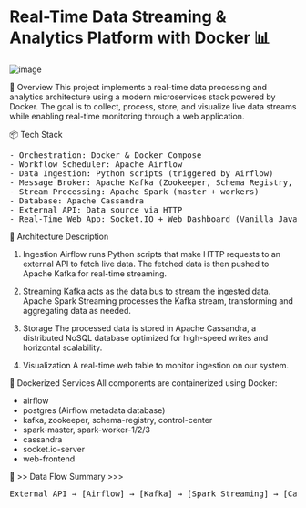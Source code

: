 # Real-Time Data Streaming & Analytics Platform with Docker 📊
![image](https://github.com/user-attachments/assets/bba88205-0555-498c-93f7-58548f3cb1d2)

🚀 Overview
This project implements a real-time data processing and analytics architecture using a modern microservices stack powered by Docker. The goal is to collect, process, store, and visualize live data streams while enabling real-time monitoring through a web application.


📦 Tech Stack
<pre>
- Orchestration: Docker & Docker Compose
- Workflow Scheduler: Apache Airflow
- Data Ingestion: Python scripts (triggered by Airflow)
- Message Broker: Apache Kafka (Zookeeper, Schema Registry, Control Center)
- Stream Processing: Apache Spark (master + workers)
- Database: Apache Cassandra
- External API: Data source via HTTP
- Real-Time Web App: Socket.IO + Web Dashboard (Vanilla Java Script)
</pre>


📐 Architecture Description
1. Ingestion
Airflow runs Python scripts that make HTTP requests to an external API to fetch live data.
The fetched data is then pushed to Apache Kafka for real-time streaming.

2. Streaming
Kafka acts as the data bus to stream the ingested data.
Apache Spark Streaming processes the Kafka stream, transforming and aggregating data as needed.

3. Storage
The processed data is stored in Apache Cassandra, a distributed NoSQL database optimized for high-speed writes and horizontal scalability.

4. Visualization
A real-time web table to monitor ingestion on our system.

🐳 Dockerized Services
All components are containerized using Docker:
- airflow
- postgres (Airflow metadata database)
- kafka, zookeeper, schema-registry, control-center
- spark-master, spark-worker-1/2/3
- cassandra
- socket.io-server
- web-frontend


🔄 >> Data Flow Summary >>>
<pre>
External API → [Airflow] → [Kafka] → [Spark Streaming] → [Cassandra] → [Socket.IO] → Real-Time Dashboard
</pre>
